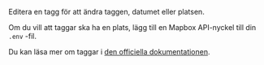 Editera en tagg för att ändra taggen, datumet eller platsen.

Om du vill att taggar ska ha en plats, lägg till en Mapbox API-nyckel till din `.env` -fil.

Du kan läsa mer om taggar i [den officiella dokumentationen](https://docs.firefly-iii.org/concepts/tags).